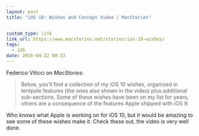 ```yaml
---
layout: post
title: "iOS 10: Wishes and Concept Video | MacStories"


custom_type: link
link_url: https://www.macstories.net/stories/ios-10-wishes/
tags:
  - iOS
date: 2016-04-22 00:33
---
```

Federico Viticci on *MacStories*:

> Below, you'll find a collection of my iOS 10 wishes, organized in tentpole features (the ones also shown in the video) plus additional sub-sections. Some of these wishes have been on my list for years; others are a consequence of the features Apple shipped with iOS 9.

Who knows what Apple is working on for iOS 10, but it would be amazing to see some of these wishes make it. Check these out, the video is very well done.
